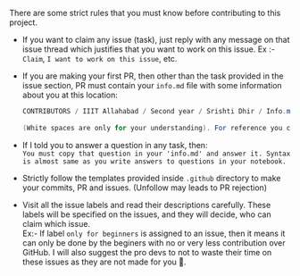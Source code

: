 There are some strict rules that you must know before contributing to this project.

- If you want to claim any issue (task), just reply with any message on that issue thread which justifies that you want to work on this issue. Ex :- `Claim`, `I want to work on this issue`, etc. 
- If you are making your first PR, then other than the task provided in the issue section, PR must contain your `info.md` file with some information about you
 at this location: <br>
  ```java
  CONTRIBUTORS / IIIT Allahabad / Second year / Srishti Dhir / Info.md 
   
  (White spaces are only for your understanding). For reference you can see my info.md. 
  ```
  
- If I told you to answer a question in any task, then: <br>
`
You must copy that question in your 'info.md' and answer it. Syntax is almost same as you write answers to questions in your notebook. 
` 
- Strictly follow the templates provided inside `.github` directory to make your commits, PR and issues. (Unfollow may leads to PR rejection)
- Visit all the issue labels and read their descriptions carefully. These labels will be specified on the issues, and they will decide, who can claim which issue. <br> 
  Ex:- If label `only for beginners` is assigned to an issue, then it means it can only be done by the beginers with no or very less contribution over GitHub. I will also 
  suggest the pro devs to not to waste their time on these issues as they are not made for you 🙏. 
